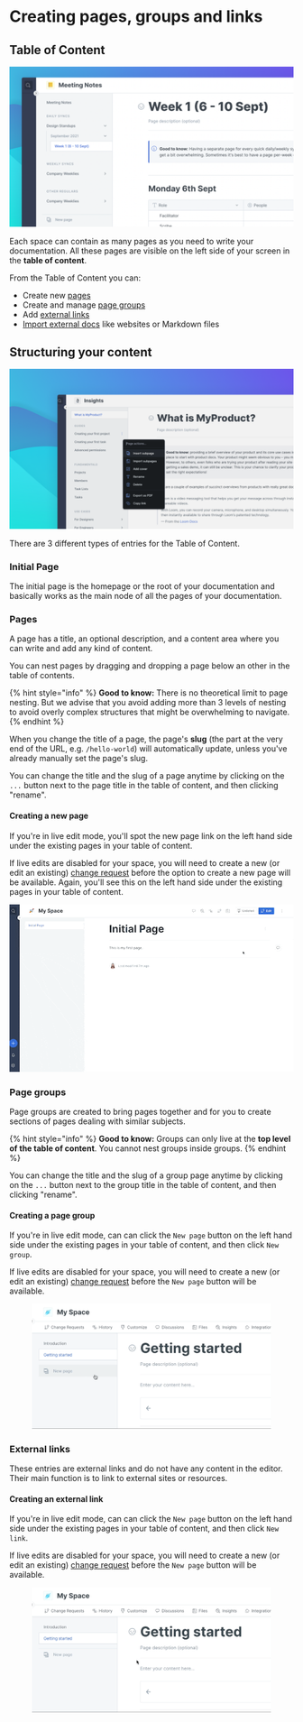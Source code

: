 # Creating pages, groups and links

## Table of Content

![](../../.gitbook/assets/ToC.png)

Each space can contain as many pages as you need to write your documentation. All these pages are visible on the left side of your screen in the **table of content**.

From the Table of Content you can:

* Create new [pages](content-structure.md#pages)
* Create and manage [page groups](content-structure.md#groups)
* Add [external links](content-structure.md#external-links)
* [Import external docs](../import.md) like websites or Markdown files

## Structuring your content

![](<../../.gitbook/assets/Page Menu.png>)

There are 3 different types of entries for the Table of Content.

### Initial Page <a href="#initial-page" id="initial-page"></a>

The initial page is the homepage or the root of your documentation and basically works as the main node of all the pages of your documentation.

### Pages

A page has a title, an optional description, and a content area where you can write and add any kind of content.‌

You can nest pages by dragging and dropping a page below an other in the table of contents.

{% hint style="info" %}
**Good to know:** There is no theoretical limit to page nesting. But we advise that you avoid adding more than 3 levels of nesting to avoid overly complex structures that might be overwhelming to navigate.
{% endhint %}

When you change the title of a page, the page's **slug** (the part at the very end of the URL, e.g. `/hello-world`) will automatically update, unless you've already manually set the page's slug.

You can change the title and the slug of a page anytime by clicking on the `...` button next to the page title in the table of content, and then clicking "rename".

#### Creating a new page

If you're in live edit mode, you'll spot the new page link on the left hand side under the existing pages in your table of content.

If live edits are disabled for your space, you will need to create a new (or edit an existing) [change request](../collaboration/change-requests.md) before the option to create a new page will be available. Again, you'll see this on the left hand side under the existing pages in your table of content.

![](../../.gitbook/assets/create-new-page.gif)

### Page groups <a href="#groups" id="groups"></a>

Page groups are created to bring pages together and for you to create sections of pages dealing with similar subjects.

{% hint style="info" %}
**Good to know:** Groups can only live at the **top level of the table of content**. You cannot nest groups inside groups.
{% endhint %}

You can change the title and the slug of a group page anytime by clicking on the `...` button next to the group title in the table of content, and then clicking "rename".

#### Creating a page group

If you're in live edit mode, can can click the `New page` button on the left hand side under the existing pages in your table of content, and then click `New group`.

If live edits are disabled for your space, you will need to create a new (or edit an existing) [change request](../collaboration/change-requests.md) before the `New page` button will be available.

<figure><img src="../../.gitbook/assets/Page group.gif" alt=""><figcaption></figcaption></figure>

### External links <a href="#external-links" id="external-links"></a>

These entries are external links and do not have any content in the editor. Their main function is to link to external sites or resources.

#### Creating an external link

If you're in live edit mode, can can click the `New page` button on the left hand side under the existing pages in your table of content, and then click `New link`.

If live edits are disabled for your space, you will need to create a new (or edit an existing) [change request](../collaboration/change-requests.md) before the `New page` button will be available.

<figure><img src="../../.gitbook/assets/new link.gif" alt=""><figcaption></figcaption></figure>
